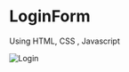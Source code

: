 # LoginForm
Using HTML, CSS , Javascript


![Login](https://github.com/BhoomikaGhul/LoginForm/assets/121854997/d0d5629f-d328-4536-9c1f-541c5c7de249)
